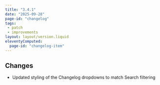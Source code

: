 ```yaml
---
title: "3.4.1"
date: "2025-09-28"
page-id: "changelog"
tags: 
 - patch
 - improvements
layout: layout/version.liquid
eleventyComputed:
  page-id: "changelog-item"
---
```


## Changes
- Updated styling of the Changelog dropdowns to match Search filtering
